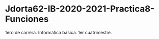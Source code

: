 # Jdorta62-IB-2020-2021-Practica8-Funciones

1ero de carrera. Informática básica. 1er cuatrimestre.
